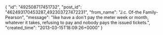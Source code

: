  {
   "id": "492508717451732",
   "post_id": "462493170453287_492303727472231",
   "from_name": "J.c. Of-the Family-Pearson",
   "message": "like have a don't pay the meter week or month, whatever it takes, refusing to pay and nobody pays the issued tickets.",
   "created_time": "2013-03-15T18:09:26+0000"
 }
